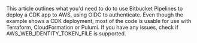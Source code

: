 This article outlines what you'd need to do to use Bitbucket Pipelines to deploy a CDK app to AWS, using OIDC to authenticate. Even though the example shows a CDK deployment, most of the code is usable for use with Terraform, CloudFormation or Pulumi. If you have any issues, check if AWS_WEB_IDENTITY_TOKEN_FILE is supported.
